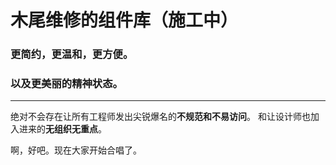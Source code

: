# 木尾维修的组件库（施工中）
### 更简约，更温和，更方便。
### 以及更美丽的精神状态。

---
绝对不会存在让所有工程师发出尖锐爆名的**不规范和不易访问**。
和让设计师也加入进来的**无组织无重点**。

啊，好吧。现在大家开始合唱了。
